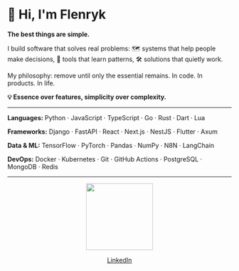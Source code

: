# 👋 Hi, I'm Flenryk 

**The best things are simple.**

I build software that solves real problems: 🗺️ systems that help people make decisions, 🧠 tools that learn patterns, 🛠️ solutions that quietly work.

My philosophy: remove until only the essential remains. In code. In products. In life.

**💡 Essence over features, simplicity over complexity.**

---

**Languages:** Python · JavaScript · TypeScript · Go · Rust · Dart · Lua

**Frameworks:** Django · FastAPI · React · Next.js · NestJS · Flutter · Axum

**Data & ML:** TensorFlow · PyTorch · Pandas · NumPy · N8N · LangChain

**DevOps:** Docker · Kubernetes · Git · GitHub Actions · PostgreSQL · MongoDB · Redis

---

<p align="center">
  <img src="https://github-readme-stats.vercel.app/api?username=Flenryk&show_icons=true&theme=graywhite&hide_border=true&count_private=true" height="150">
</p>


<p align="center">
  <a href="https://www.linkedin.com/in/flenryk">LinkedIn</a>
</p>
